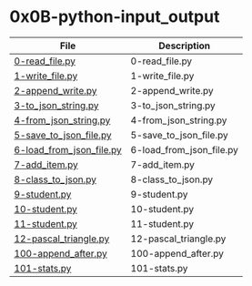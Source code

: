 # 0x0B-python-input_output

| File      | Description |
| ----------- | ----------- |
| [0-read_file.py](./0-read_file.py) | 0-read_file.py |
| [1-write_file.py](./1-write_file.py) | 1-write_file.py |
| [2-append_write.py](./2-append_write.py) | 2-append_write.py |
| [3-to_json_string.py](./3-to_json_string.py) | 3-to_json_string.py |
| [4-from_json_string.py](./4-from_json_string.py) | 4-from_json_string.py |
| [5-save_to_json_file.py](./5-save_to_json_file.py) | 5-save_to_json_file.py |
| [6-load_from_json_file.py](./6-load_from_json_file.py) | 6-load_from_json_file.py |
| [7-add_item.py](./7-add_item.py) | 7-add_item.py |
| [8-class_to_json.py](./8-class_to_json.py) | 8-class_to_json.py |
| [9-student.py](./9-student.py) | 9-student.py |
| [10-student.py](./10-student.py) | 10-student.py |
| [11-student.py](./11-student.py) | 11-student.py |
| [12-pascal_triangle.py](./12-pascal_triangle.py) | 12-pascal_triangle.py |
| [100-append_after.py](./100-append_after.py) | 100-append_after.py |
| [101-stats.py](./101-stats.py) | 101-stats.py |
